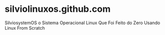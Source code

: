 # silviolinuxos.github.com
SilviosystemOS o Sistema Operacional Linux Que Foi Feito do Zero Usando Linux From Scratch
